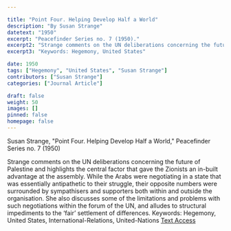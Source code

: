 ```yaml
---

title: "Point Four. Helping Develop Half a World"
description: "By Susan Strange"
datetext: "1950"
excerpt: "Peacefinder Series no. 7 (1950)."
excerpt2: "Strange comments on the UN deliberations concerning the future of Palestine and highlights the central factor that gave the Zionists an in-built advantage at the assembly. While the Arabs were negotiating in a state that was essentially antipathetic to their struggle, their opposite numbers were surrounded by sympathisers and supporters both within and outside the organisation. She also discusses some of the limitations and problems with such negotiations within the forum of the UN, and alludes to structural impediments to the ‘fair’ settlement of differences."
excerpt3: "Keywords: Hegemony, United States"

date: 1950
tags: ["Hegemony", "United States", "Susan Strange"]
contributors: ["Susan Strange"]
categories: ["Journal Article"]

draft: false
weight: 50
images: []
pinned: false
homepage: false
---
```


Susan Strange, "Point Four. Helping Develop Half a World," Peacefinder Series no. 7 (1950)

Strange comments on the UN deliberations concerning the future of Palestine and highlights the central factor that gave the Zionists an in-built advantage at the assembly. While the Arabs were negotiating in a state that was essentially antipathetic to their struggle, their opposite numbers were surrounded by sympathisers and supporters both within and outside the organisation. She also discusses some of the limitations and problems with such negotiations within the forum of the UN, and alludes to structural impediments to the ‘fair’ settlement of differences.
Keywords: Hegemony, United States, International-Relations, United-Nations
[Text Access](link)
